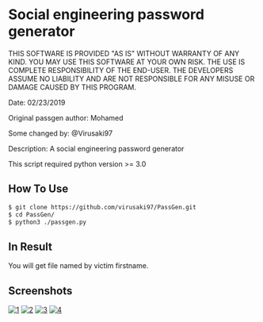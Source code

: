 # Social engineering password generator

THIS SOFTWARE IS PROVIDED "AS IS" WITHOUT WARRANTY OF ANY KIND. YOU MAY USE THIS SOFTWARE AT YOUR OWN RISK. THE USE IS COMPLETE RESPONSIBILITY OF THE END-USER. THE DEVELOPERS ASSUME NO LIABILITY AND ARE NOT RESPONSIBLE FOR ANY MISUSE OR DAMAGE CAUSED BY THIS PROGRAM.

Date: 02/23/2019

Original passgen author: Mohamed

Some changed by: @Virusaki97

Description: A social engineering password generator

This script required python version >= 3.0

## How To Use
```bash
$ git clone https://github.com/virusaki97/PassGen.git
$ cd PassGen/
$ python3 ./passgen.py
```
## In Result
You will get file named by victim firstname.

## Screenshots
<a href="https://ibb.co/h86Zjw3"><img src="https://i.ibb.co/bd02ZDc/1.png" alt="1" border="0"></a>
<a href="https://ibb.co/FYN007F"><img src="https://i.ibb.co/2MmssKT/2.png" alt="2" border="0"></a>
<a href="https://ibb.co/JcKcpYN"><img src="https://i.ibb.co/qDdDgHz/3.png" alt="3" border="0"></a>
<a href="https://ibb.co/QvmnmGL"><img src="https://i.ibb.co/yFs5sJt/4.png" alt="4" border="0"></a>

